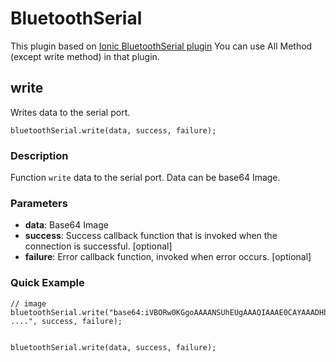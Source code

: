 # BluetoothSerial
 This plugin based on <a href="https://github.com/don/BluetoothSerial">Ionic BluetoothSerial plugin</a> You can use All Method (except write method) in that plugin.

## write

Writes data to the serial port.

    bluetoothSerial.write(data, success, failure);

### Description

Function `write` data to the serial port. Data can be base64 Image.


### Parameters

- __data__: Base64 Image
- __success__: Success callback function that is invoked when the connection is successful. [optional]
- __failure__: Error callback function, invoked when error occurs. [optional]

### Quick Example

    // image
    bluetoothSerial.write("base64:iVBORw0KGgoAAAANSUhEUgAAAQIAAAE0CAYAAADHbD3gAAAAAXNSR0I ....", success, failure);

   
    bluetoothSerial.write(data, success, failure);